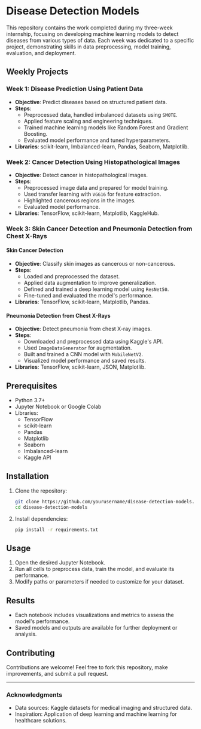 # Disease Detection Models

This repository contains the work completed during my three-week internship, focusing on developing machine learning models to detect diseases from various types of data. Each week was dedicated to a specific project, demonstrating skills in data preprocessing, model training, evaluation, and deployment.

## Weekly Projects

### Week 1: Disease Prediction Using Patient Data
- **Objective**: Predict diseases based on structured patient data.
- **Steps**:
  - Preprocessed data, handled imbalanced datasets using `SMOTE`.
  - Applied feature scaling and engineering techniques.
  - Trained machine learning models like Random Forest and Gradient Boosting.
  - Evaluated model performance and tuned hyperparameters.
- **Libraries**: scikit-learn, Imbalanced-learn, Pandas, Seaborn, Matplotlib.

### Week 2: Cancer Detection Using Histopathological Images
- **Objective**: Detect cancer in histopathological images.
- **Steps**:
  - Preprocessed image data and prepared for model training.
  - Used transfer learning with `VGG16` for feature extraction.
  - Highlighted cancerous regions in the images.
  - Evaluated model performance.
- **Libraries**: TensorFlow, scikit-learn, Matplotlib, KaggleHub.

### Week 3: Skin Cancer Detection and Pneumonia Detection from Chest X-Rays
#### Skin Cancer Detection
- **Objective**: Classify skin images as cancerous or non-cancerous.
- **Steps**:
  - Loaded and preprocessed the dataset.
  - Applied data augmentation to improve generalization.
  - Defined and trained a deep learning model using `ResNet50`.
  - Fine-tuned and evaluated the model's performance.
- **Libraries**: TensorFlow, scikit-learn, Matplotlib, Pandas.

#### Pneumonia Detection from Chest X-Rays
- **Objective**: Detect pneumonia from chest X-ray images.
- **Steps**:
  - Downloaded and preprocessed data using Kaggle's API.
  - Used `ImageDataGenerator` for augmentation.
  - Built and trained a CNN model with `MobileNetV2`.
  - Visualized model performance and saved results.
- **Libraries**: TensorFlow, scikit-learn, JSON, Matplotlib.

## Prerequisites
- Python 3.7+
- Jupyter Notebook or Google Colab
- Libraries:
  - TensorFlow
  - scikit-learn
  - Pandas
  - Matplotlib
  - Seaborn
  - Imbalanced-learn
  - Kaggle API

## Installation
1. Clone the repository:
   ```bash
   git clone https://github.com/yourusername/disease-detection-models.git
   cd disease-detection-models
   ```
2. Install dependencies:
   ```bash
   pip install -r requirements.txt
   ```

## Usage
1. Open the desired Jupyter Notebook.
2. Run all cells to preprocess data, train the model, and evaluate its performance.
3. Modify paths or parameters if needed to customize for your dataset.

## Results
- Each notebook includes visualizations and metrics to assess the model's performance.
- Saved models and outputs are available for further deployment or analysis.

## Contributing
Contributions are welcome! Feel free to fork this repository, make improvements, and submit a pull request.


---

### Acknowledgments
- Data sources: Kaggle datasets for medical imaging and structured data.
- Inspiration: Application of deep learning and machine learning for healthcare solutions.

